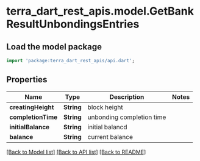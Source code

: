 # terra_dart_rest_apis.model.GetBankResultUnbondingsEntries

## Load the model package
```dart
import 'package:terra_dart_rest_apis/api.dart';
```

## Properties
Name | Type | Description | Notes
------------ | ------------- | ------------- | -------------
**creatingHeight** | **String** | block height | 
**completionTime** | **String** | unbonding completion time | 
**initialBalance** | **String** | initial balancd | 
**balance** | **String** | current balance | 

[[Back to Model list]](../README.md#documentation-for-models) [[Back to API list]](../README.md#documentation-for-api-endpoints) [[Back to README]](../README.md)



